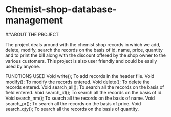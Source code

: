 # Chemist-shop-database-management

##ABOUT THE PROJECT
 
The project deals around with the chemist shop records in which we add, delete, modify, search the records on the basis of id, name, price, quantity and to print the bill along with the discount offered by the shop owner to the various customers.
This project is also user friendly and could be easily used by anyone.







FUNCTIONS USED
Void write();
       To add records in the header file.
Void modify();
        To modify the records entered.
Void delete();
        To delete the records entered.
Void search_all();
        To search all the records on the basis of field entered.
Void search_id();
        To search all the records on the basis of id.
Void search_nm();
        To search all the records on the basis of name.
Void search_pr();
        To search all the records on the basis of price.
Void search_qty();
       To search all the records on the basis of quantity.
